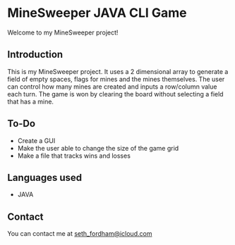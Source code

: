# MineSweeper JAVA CLI Game

Welcome to my MineSweeper project!

## Introduction

This is my MineSweeper project. It uses a 2 dimensional array to generate a field of empty spaces, flags for mines and the mines themselves. The user can control how many mines are created and inputs a row/column value each turn. The game is won by clearing the board without selecting a field that has a mine.

## To-Do

- Create a GUI
- Make the user able to change the size of the game grid
- Make a file that tracks wins and losses

## Languages used

- JAVA

## Contact

You can contact me at seth_fordham@icloud.com
